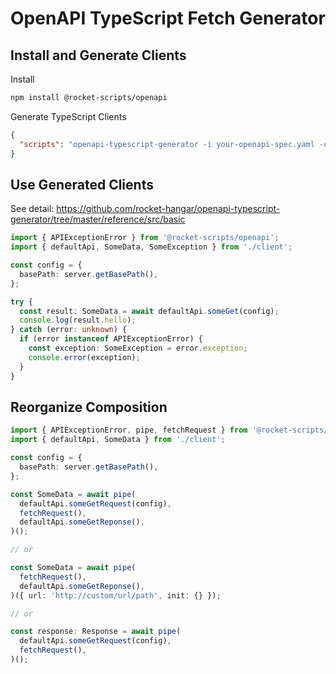 # OpenAPI TypeScript Fetch Generator

## Install and Generate Clients

Install

```sh
npm install @rocket-scripts/openapi
```

Generate TypeScript Clients

```json
{
  "scripts": "openapi-typescript-generator -i your-openapi-spec.yaml -o src/client"
}
```

## Use Generated Clients

See detail: <https://github.com/rocket-hangar/openapi-typescript-generator/tree/master/reference/src/basic>

```ts
import { APIExceptionError } from '@rocket-scripts/openapi';
import { defaultApi, SomeData, SomeException } from './client';

const config = {
  basePath: server.getBasePath(),
};

try {
  const result: SomeData = await defaultApi.someGet(config);
  console.log(result.hello);
} catch (error: unknown) {
  if (error instanceof APIExceptionError) {
    const exception: SomeException = error.exception;
    console.error(exception);
  }
}
```

## Reorganize Composition

```ts
import { APIExceptionError, pipe, fetchRequest } from '@rocket-scripts/openapi';
import { defaultApi, SomeData } from './client';

const config = {
  basePath: server.getBasePath(),
};

const SomeData = await pipe(
  defaultApi.someGetRequest(config),
  fetchRequest(),
  defaultApi.someGetReponse(),
)();

// or

const SomeData = await pipe(
  fetchRequest(),
  defaultApi.someGetReponse(),
)({ url: 'http://custom/url/path', init: {} });

// or

const response: Response = await pipe(
  defaultApi.someGetRequest(config),
  fetchRequest(),
)();
```
